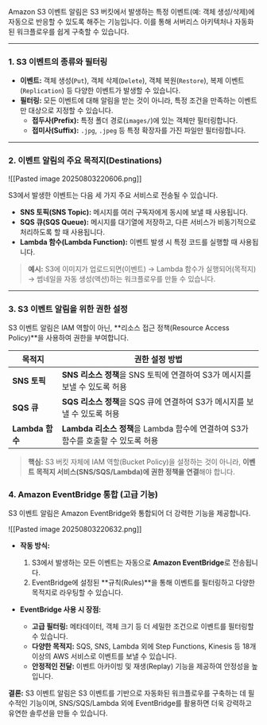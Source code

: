 
Amazon S3 이벤트 알림은 S3 버킷에서 발생하는 특정 이벤트(예: 객체 생성/삭제)에 자동으로 반응할 수 있도록 해주는 기능입니다. 이를 통해 서버리스 아키텍처나 자동화된 워크플로우를 쉽게 구축할 수 있습니다.

---

### 1. S3 이벤트의 종류와 필터링

- **이벤트:** 객체 생성(`Put`), 객체 삭제(`Delete`), 객체 복원(`Restore`), 복제 이벤트(`Replication`) 등 다양한 이벤트가 발생할 수 있습니다.
- **필터링:** 모든 이벤트에 대해 알림을 받는 것이 아니라, 특정 조건을 만족하는 이벤트만 대상으로 지정할 수 있습니다.
    - **접두사(Prefix):** 특정 폴더 경로(`images/`)에 있는 객체만 필터링합니다.
    - **접미사(Suffix):** `.jpg`, `.jpeg` 등 특정 확장자를 가진 파일만 필터링합니다.

---

### 2. 이벤트 알림의 주요 목적지(Destinations)

![[Pasted image 20250803220606.png]]

S3에서 발생한 이벤트는 다음 세 가지 주요 서비스로 전송될 수 있습니다.
- **SNS 토픽(SNS Topic):** 메시지를 여러 구독자에게 동시에 보낼 때 사용됩니다.
- **SQS 큐(SQS Queue):** 메시지를 대기열에 저장하고, 다른 서비스가 비동기적으로 처리하도록 할 때 사용됩니다.
- **Lambda 함수(Lambda Function):** 이벤트 발생 시 특정 코드를 실행할 때 사용됩니다.

> **예시:** S3에 이미지가 업로드되면(이벤트) → Lambda 함수가 실행되어(목적지) → 썸네일을 자동 생성(액션)하는 워크플로우를 만들 수 있습니다.

---

### 3. S3 이벤트 알림을 위한 권한 설정

S3 이벤트 알림은 IAM 역할이 아닌, **리소스 접근 정책(Resource Access Policy)**을 사용하여 권한을 부여합니다.

|목적지|권한 설정 방법|
|---|---|
|**SNS 토픽**|**SNS 리소스 정책**을 SNS 토픽에 연결하여 S3가 메시지를 보낼 수 있도록 허용|
|**SQS 큐**|**SQS 리소스 정책**을 SQS 큐에 연결하여 S3가 메시지를 보낼 수 있도록 허용|
|**Lambda 함수**|**Lambda 리소스 정책**을 Lambda 함수에 연결하여 S3가 함수를 호출할 수 있도록 허용|

> **핵심:** S3 버킷 자체에 IAM 역할(Bucket Policy)을 설정하는 것이 아니라, **이벤트 목적지 서비스(SNS/SQS/Lambda)에 권한 정책을 연결**해야 합니다.

### 4. Amazon EventBridge 통합 (고급 기능)

S3 이벤트 알림은 Amazon EventBridge와 통합되어 더 강력한 기능을 제공합니다.

![[Pasted image 20250803220632.png]]

- **작동 방식:**
    1. S3에서 발생하는 모든 이벤트는 자동으로 **Amazon EventBridge**로 전송됩니다.
    2. EventBridge에 설정된 **규칙(Rules)**을 통해 이벤트를 필터링하고 다양한 목적지로 라우팅할 수 있습니다.

- **EventBridge 사용 시 장점:**
    - **고급 필터링:** 메타데이터, 객체 크기 등 더 세밀한 조건으로 이벤트를 필터링할 수 있습니다.
    - **다양한 목적지:** SQS, SNS, Lambda 외에 Step Functions, Kinesis 등 18개 이상의 AWS 서비스로 이벤트를 보낼 수 있습니다.
    - **안정적인 전달:** 이벤트 아카이빙 및 재생(Replay) 기능을 제공하여 안정성을 높입니다.

**결론:** S3 이벤트 알림은 S3 이벤트를 기반으로 자동화된 워크플로우를 구축하는 데 필수적인 기능이며, SNS/SQS/Lambda 외에 EventBridge를 활용하면 더욱 강력하고 유연한 솔루션을 만들 수 있습니다.